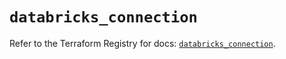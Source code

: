 # `databricks_connection`

Refer to the Terraform Registry for docs: [`databricks_connection`](https://registry.terraform.io/providers/databricks/databricks/1.34.0/docs/resources/connection).
